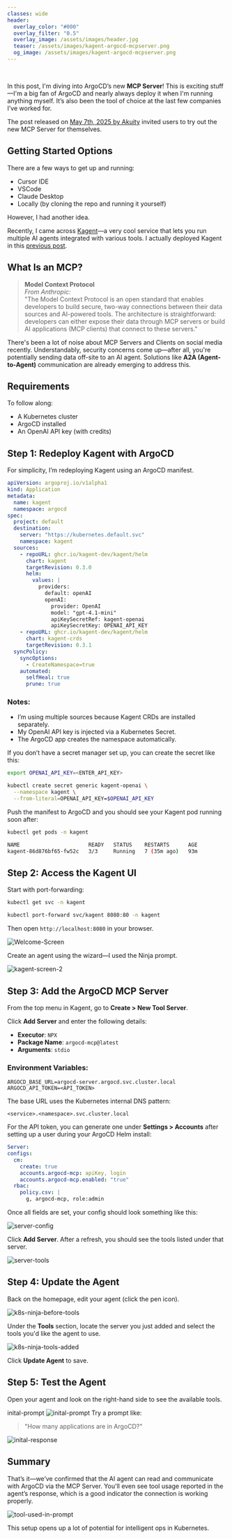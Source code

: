 ```yaml
---
classes: wide
header:
  overlay_color: "#000"
  overlay_filter: "0.5"
  overlay_image: /assets/images/header.jpg
  teaser: /assets/images/kagent-argocd-mcpserver.png
  og_image: /assets/images/kagent-argocd-mcpserver.png
---
```


<br />


In this post, I'm diving into ArgoCD’s new **MCP Server**! This is exciting stuff—I'm a big fan of ArgoCD and nearly always deploy it when I'm running anything myself. It’s also been the tool of choice at the last few companies I’ve worked for.

The post released on [May 7th, 2025 by Akuity](https://akuity.io/blog/argo-cd-mcp-server) invited users to try out the new MCP Server for themselves.

## Getting Started Options

There are a few ways to get up and running:

- Cursor IDE  
- VSCode  
- Claude Desktop  
- Locally (by cloning the repo and running it yourself)

However, I had another idea.

Recently, I came across [Kagent](https://kagent.dev/)—a very cool service that lets you run multiple AI agents integrated with various tools. I actually deployed Kagent in this [previous post](https://chrismatcham.dev/Deploying-a-K8S-ninja-using-kagent-MCP-with-ArgoCD-&-Helm-copy).



## What Is an MCP?

> **Model Context Protocol**  
> *From Anthropic:*  
> "The Model Context Protocol is an open standard that enables developers to build secure, two-way connections between their data sources and AI-powered tools. The architecture is straightforward: developers can either expose their data through MCP servers or build AI applications (MCP clients) that connect to these servers."

There's been a lot of noise about MCP Servers and Clients on social media recently. Understandably, security concerns come up—after all, you're potentially sending data off-site to an AI agent. Solutions like **A2A (Agent-to-Agent)** communication are already emerging to address this.



## Requirements

To follow along:

- A Kubernetes cluster
- ArgoCD installed
- An OpenAI API key (with credits)



## Step 1: Redeploy Kagent with ArgoCD

For simplicity, I’m redeploying Kagent using an ArgoCD manifest.

```yaml
apiVersion: argoproj.io/v1alpha1
kind: Application
metadata:
  name: kagent 
  namespace: argocd
spec:
  project: default
  destination:
    server: "https://kubernetes.default.svc"
    namespace: kagent
  sources:
    - repoURL: ghcr.io/kagent-dev/kagent/helm
      chart: kagent
      targetRevision: 0.3.0
      helm:
        values: |
          providers:
            default: openAI
            openAI:
              provider: OpenAI
              model: "gpt-4.1-mini"
              apiKeySecretRef: kagent-openai
              apiKeySecretKey: OPENAI_API_KEY
    - repoURL: ghcr.io/kagent-dev/kagent/helm
      chart: kagent-crds
      targetRevision: 0.3.1
  syncPolicy:
    syncOptions:
      - CreateNamespace=true
    automated:
      selfHeal: true
      prune: true
```

### Notes:
- I’m using multiple sources because Kagent CRDs are installed separately.
- My OpenAI API key is injected via a Kubernetes Secret.
- The ArgoCD app creates the namespace automatically.

If you don’t have a secret manager set up, you can create the secret like this:

```bash
export OPENAI_API_KEY=<ENTER_API_KEY>
```

```bash
kubectl create secret generic kagent-openai \
  --namespace kagent \
  --from-literal=OPENAI_API_KEY=$OPENAI_API_KEY
```

Push the manifest to ArgoCD and you should see your Kagent pod running soon after:

```bash
kubectl get pods -n kagent
```

```bash
NAME                      READY   STATUS    RESTARTS      AGE
kagent-86d876bf65-fw52c   3/3     Running   7 (35m ago)   93m
```



## Step 2: Access the Kagent UI

Start with port-forwarding:

```bash
kubectl get svc -n kagent
```

```bash
kubectl port-forward svc/kagent 8080:80 -n kagent
```

Then open `http://localhost:8080` in your browser.

![Welcome-Screen](../assets/images/kagent-welcome-screen.png)

Create an agent using the wizard—I used the Ninja prompt.

![kagent-screen-2](../assets/images/kagent-screen-2.png)



## Step 3: Add the ArgoCD MCP Server

From the top menu in Kagent, go to **Create > New Tool Server**.

Click **Add Server** and enter the following details:

- **Executor**: `NPX`  
- **Package Name**: `argocd-mcp@latest`  
- **Arguments**: `stdio`  

### Environment Variables:

```env
ARGOCD_BASE_URL=argocd-server.argocd.svc.cluster.local
ARGOCD_API_TOKEN=<API_TOKEN>
```

The base URL uses the Kubernetes internal DNS pattern: 

`<service>.<namespace>.svc.cluster.local`

For the API token, you can generate one under **Settings > Accounts** after setting up a user during your ArgoCD Helm install:

```yaml
Server:
configs:
  cm:
    create: true
    accounts.argocd-mcp: apiKey, login
    accounts.argocd-mcp.enabled: "true"
  rbac:
    policy.csv: |
      g, argocd-mcp, role:admin
```

Once all fields are set, your config should look something like this:

![server-config](../assets/images/server-config.png)

Click **Add Server**. After a refresh, you should see the tools listed under that server.

![server-tools](../assets/images/server-tools.png)


## Step 4: Update the Agent

Back on the homepage, edit your agent (click the pen icon).

![k8s-ninja-before-tools](../assets/images/k8s-ninja-before-tools.png)

Under the **Tools** section, locate the server you just added and select the tools you'd like the agent to use.

![k8s-ninja-tools-added](../assets/images/k8s-ninja-tools-added.png)

Click **Update Agent** to save.

## Step 5: Test the Agent

Open your agent and look on the right-hand side to see the available tools.

inital-prompt
![inital-prompt](../assets/images/inital-prompt.png)
Try a prompt like:

> "How many applications are in ArgoCD?"

![inital-response](../assets/images/inital-response.png)


## Summary

That’s it—we’ve confirmed that the AI agent can read and communicate with ArgoCD via the MCP Server. You'll even see tool usage reported in the agent’s response, which is a good indicator the connection is working properly.

![tool-used-in-prompt](../assets/images/tool-used-in-prompt.png)

This setup opens up a lot of potential for intelligent ops in Kubernetes.

